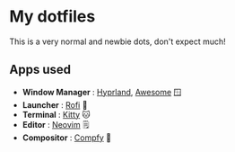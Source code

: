 # My dotfiles
This is a very normal and newbie dots, don't expect much!

## Apps used
* **Window Manager** : [Hyprland](https://hyprland.org/), [Awesome](https://awesomewm.org/)  🪟
* **Launcher** : [Rofi](https://github.com/davatorium/rofi)  🚀
* **Terminal** : [Kitty](https://github.com/kovidgoyal/kitty)  🐱
* **Editor**  : [Neovim](https://neovim.io/)  🗒️
* **Compositor**  : [Compfy](https://github.com/allusive-dev/compfy)  🍧
